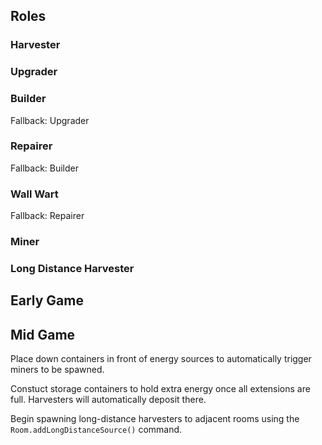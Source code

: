## Roles
### Harvester
### Upgrader
### Builder
Fallback: Upgrader
### Repairer
Fallback: Builder
### Wall Wart
Fallback: Repairer
### Miner
### Long Distance Harvester

## Early Game

## Mid Game
Place down containers in front of energy sources to automatically trigger miners to be spawned.

Constuct storage containers to hold extra energy once all extensions are full. Harvesters will automatically deposit there.

Begin spawning long-distance harvesters to adjacent rooms using the `Room.addLongDistanceSource()` command.
